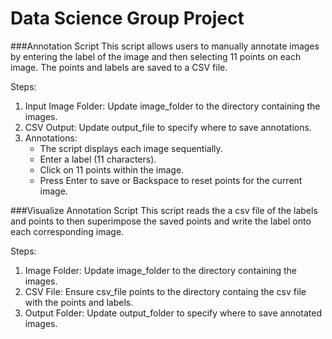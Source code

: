 # Data Science Group Project

###Annotation Script
This script allows users to manually annotate images by entering the label of the image and then selecting 11 points on each image. The points and labels are saved to a CSV file.

Steps:

1. Input Image Folder: Update image_folder to the directory containing the images.
2. CSV Output: Update output_file to specify where to save annotations.
3. Annotations:
    - The script displays each image sequentially.
    - Enter a label (11 characters).
    - Click on 11 points within the image.
    - Press Enter to save or Backspace to reset points for the current image.

###Visualize Annotation Script
This script reads the a csv file of the labels and points to then superimpose the saved points and write the label onto each corresponding image.

Steps:
1. Image Folder: Update image_folder to the directory containing the images.
2. CSV File: Ensure csv_file points to the directory containg the csv file with the points and labels.
3. Output Folder: Update output_folder to specify where to save annotated images.

